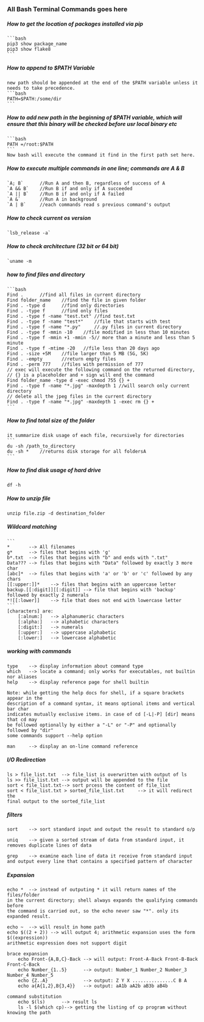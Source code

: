 ### All Bash Terminal Commands goes here

##### How to get the location of packages installed via pip
	```bash
	pip3 show package_name
	pip3 show flake8
	```
##### How to append to $PATH Variable
	new path should be appended at the end of the $PATH variable unless it needs to take precedence.
	```bash
	PATH=$PATH:/some/dir
	```
##### How to add new path in the beginning of $PATH variable, which will ensure that this binary will be checked before usr local binary etc
	```bash
	PATH =/root:$PATH
	```
	Now bash will execute the command it find in the first path set here.

##### How to execute multiple commands in one line; commands are A & B
	`A; B`		//Run A and then B, regardless of success of A
	`A && B`	//Run B if and only if A succeeded
	`A || B`	//Run B if and only if A failed
	`A &`		//Run A in background
	`A | B`		//each commands read s previous command's output

##### How to check current os version
	`lsb_release -a`

##### How to check architecture (32 bit or 64 bit)
	`uname -m

##### how to find files and directory
	```bash
	Find .		//find all files in current directory
	Find folder_name	//find the file in given folder
	Find . -type d 		//find only directories
	Find . -type f		//find only files
	Find . -type f -name "test.txt"	//find test.txt
	Find . -type f -name "test*"	//file that starts with test
	Find . -type f -name "*.py"		//.py files in current directory
	Find . -type f -mmin -10	//file modified in less than 10 minutes
	Find . -type f -mmin +1 -mmin -5// more than a minute and less than 5 minute
	Find . -type f -mtime -20	//file less than 20 days ago
	Find . -size +5M	//file larger than 5 MB (5G, 5K)
	Find . -empty		//return empty files
	Find . -perm 777	//files with permission of 777
	// exec will execute the following command on the returned directory,
	// {} is a placeholder and + sign will end the command
	Find folder_name -type d -exec chmod 755 {} +
	Find . -type f -name "*.jpg" -maxdepth 1 //will search only current directory
	// delete all the jpeg files in the current directory
	Find . -type f -name "*.jpg" -maxdepth 1 -exec rm {} +
	```

##### How to find total size of the folder
	it summarize disk usage of each file, recursively for directories
	```
	du -sh /path_to_directory
	du -sh * 	//returns disk storage for all foldersA
	```

##### How to find disk usage of hard drive
	df -h

##### How to unzip file
	unzip file.zip -d destination_folder

##### Wildcard matching
	```
	* 		--> All filenames
	g*		--> files that begins with 'g'
	b*.txt	--> files that begins with "b" and ends with ".txt"
	Data???	--> files that begins with "Data" followed by exactly 3 more char
	[abc]* 	--> files that begins with 'a' or 'b' or 'c' followed by any chars
	[[:upper:]]*	--> files that begins with an uppercase letter
	backup.[[:digit]][[:digit]]	--> file that begins with 'backup' followed by exactly 2 numerals
	*![[:lower]]	--> file that does not end with lowercase letter
	```
	[characters] are:
		[:alnum:]	--> alphanumeric characters
		[:alpha:]	--> alphabetic characters
		[:digit:]	--> numerals
		[:upper:]	--> uppercase alphabetic
		[:lower:]	--> lowercase alphabetic

##### working with commands
	type	--> display information about command type
	which 	--> locate a command; only works for executables, not builtin nor aliases
	help	--> display reference page for shell builtin

	Note: while getting the help docs for shell, if a square brackets appear in the
	description of a command syntax, it means optional items and vertical bar char
	indicates mutually exclusive items. in case of cd [-L|-P] [dir] means that cd may
	be followed optionally by either a "-L" or "-P" and optionally followed by "dir"
	some commands support --help option

	man		--> display an on-line command reference

##### I/O Redirection
	ls > file_list.txt	--> file_list is overwritten with output of ls
	ls >> file_list.txt	--> output will be appended to the file
	sort < file_list.txt--> sort prcess the content of file_list
	sort < file_list.txt > sorted_file_list.txt 	--> it will redirect the
	final output to the sorted_file_list

##### filters
	sort	--> sort standard input and output the result to standard o/p

	uniq	--> given a sorted stream of data from standard input, it
	removes duplicate lines of data

	grep	--> examine each line of data it receive from standard input
	and output every line that contains a specified pattern of character

##### Expansion
	echo *	--> instead of outputing * it will return names of the files/folder
	in the current directory; shell always expands the qualifying commands before
	the command is carried out, so the echo never saw "*". only its expanded result.

	echo ~	--> will result in home path
	echo $((2 + 2))	--> will output 4; arithmetic expansion uses the form $((expression))
	arithmetic expression does not support digit

	brace expansion
		echo Front-{A,B,C}-Back --> will output: Front-A-Back Front-B-Back Front-C-Back
		echo Number_{1..5}		--> output: Number_1 Number_2 Number_3 Number_4 Number_5
		echo {Z..A}				--> output: Z Y X ...............C B A
		echo a{A{1,2},B{3,4}}	--> output: aA1b aA2b aB3b aB4b

	command substitution
		echo $(ls)		--> result ls
		ls -l $(which cp)--> getting the listing of cp program without knowing the path


